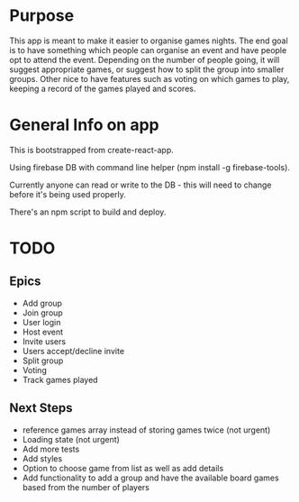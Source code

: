 # Purpose

This app is meant to make it easier to organise games nights. The end goal is to have something which people can organise an event and have people opt to attend the event. Depending on the number of people going, it will suggest appropriate games, or suggest how to split the group into smaller groups. 
Other nice to have features such as voting on which games to play, keeping a record of the games played and scores.

# General Info on app
This is bootstrapped from create-react-app. 

Using firebase DB with command line helper (npm install -g firebase-tools).

Currently anyone can read or write to the DB - this will need to change before it's being used properly.

There's an npm script to build and deploy.

# TODO

## Epics
* Add group
* Join group
* User login
* Host event
* Invite users
* Users accept/decline invite
* Split group
* Voting
* Track games played

## Next Steps
* reference games array instead of storing games twice (not urgent)
* Loading state (not urgent)
* Add more tests
* Add styles
* Option to choose game from list as well as add details
* Add functionality to add a group and have the available board games based from the number of players
